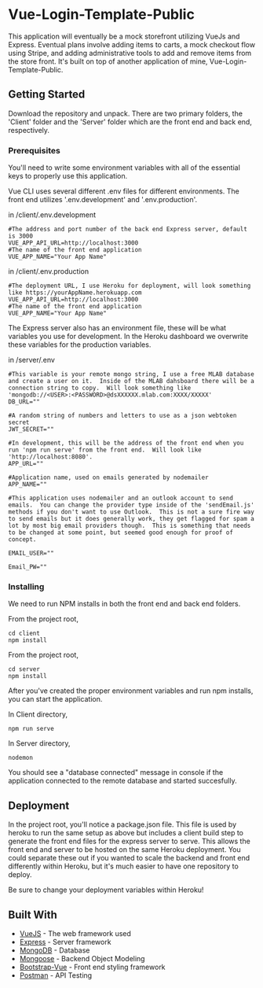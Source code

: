 # Vue-Login-Template-Public

This application will eventually be a mock storefront utilizing VueJs and Express.  Eventual plans involve adding items to carts, a mock checkout flow using Stripe, and adding administrative tools to add and remove items from the store front.  It's built on top of another application of mine, Vue-Login-Template-Public.

## Getting Started

Download the repository and unpack.  There are two primary folders, the 'Client' folder and the 'Server' folder which are the front end and back end, respectively.  

### Prerequisites

You'll need to write some environment variables with all of the essential keys to properly use this application.

Vue CLI uses several different .env files for different environments.  The front end utilizes '.env.development' and '.env.production'.

in /client/.env.development
```
#The address and port number of the back end Express server, default is 3000
VUE_APP_API_URL=http://localhost:3000
#The name of the front end application
VUE_APP_NAME="Your App Name"
```

in /client/.env.production
```
#The deployment URL, I use Heroku for deployment, will look something like https://yourAppName.herokuapp.com
VUE_APP_API_URL=http://localhost:3000
#The name of the front end application
VUE_APP_NAME="Your App Name"
```

The Express server also has an environment file, these will be what variables you use for development.  In the Heroku dashboard we overwrite these variables for the production variables.

in /server/.env
```
#This variable is your remote mongo string, I use a free MLAB database and create a user on it.  Inside of the MLAB dahsboard there will be a connection string to copy.  Will look something like 'mongodb://<USER>:<PASSWORD>@dsXXXXXX.mlab.com:XXXX/XXXXX'
DB_URL=""

#A random string of numbers and letters to use as a json webtoken secret
JWT_SECRET=""

#In development, this will be the address of the front end when you run 'npm run serve' from the front end.  Will look like 'http://localhost:8080'.
APP_URL=""

#Application name, used on emails generated by nodemailer
APP_NAME=""

#This application uses nodemailer and an outlook account to send emails.  You can change the provider type inside of the 'sendEmail.js' methods if you don't want to use Outlook.  This is not a sure fire way to send emails but it does generally work, they get flagged for spam a lot by most big email providers though.  This is something that needs to be changed at some point, but seemed good enough for proof of concept.

EMAIL_USER=""

Email_PW=""
```

### Installing

We need to run NPM installs in both the front end and back end folders.

From the project root,
```
cd client
npm install
```
From the project root,
```
cd server
npm install
```

After you've created the proper environment variables and run npm installs, you can start the application.

In Client directory,
```
npm run serve
```

In Server directory,
```
nodemon
```
You should see a "database connected" message in console if the application connected to the remote database and started succesfully.

## Deployment

In the project root, you'll notice a package.json file.  This file is used by heroku to run the same setup as above but includes a client build step to generate the front end files for the express server to serve.  This allows the front end and server to be hosted on the same Heroku deployment.  You could separate these out if you wanted to scale the backend and front end differently within Heroku, but it's much easier to have one repository to deploy.

Be sure to change your deployment variables within Heroku!

## Built With

* [VueJS](https://vuejs.org/) - The web framework used
* [Express](https://expressjs.com/) - Server framework
* [MongoDB](https://www.mongodb.com/) - Database
* [Mongoose](https://mongoosejs.com/) - Backend Object Modeling
* [Bootstrap-Vue](https://bootstrap-vue.js.org/) - Front end styling framework
* [Postman](https://www.postman.com/) - API Testing



